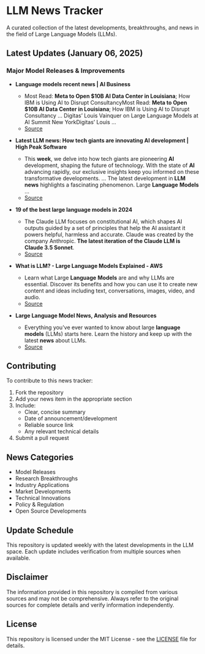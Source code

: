 # LLM News Tracker

A curated collection of the latest developments, breakthroughs, and news in the field of Large Language Models (LLMs).

## Latest Updates (January 06, 2025)


### Major Model Releases & Improvements

- **Language models recent news | AI Business**
  - Most Read: <strong>Meta to Open $10B AI Data Center in Louisiana</strong>; How IBM is Using AI to Disrupt ConsultancyMost Read: <strong>Meta to Open $10B AI Data Center in Louisiana</strong>; How IBM is Using AI to Disrupt Consultancy ... Digitas’ Louis Vainquer on Large Language Models at AI Summit New YorkDigitas’ Louis ...
  - [Source](https://aibusiness.com/nlp/language-models)

- **Latest LLM news: How tech giants are innovating AI development | High Peak Software**
  - This <strong>week</strong>, we delve into how tech giants are pioneering <strong>AI</strong> development, shaping the future of technology. With the state of <strong>AI</strong> advancing rapidly, our exclusive insights keep you informed on these transformative developments. ... The latest development in <strong>LLM</strong> <strong>news</strong> highlights a fascinating phenomenon. Large <strong>Language</strong> <strong>Models</strong> ...
  - [Source](https://highpeaksw.com/news/latest-llm-news-how-tech-giants-are-innovating-ai-development/)

- **19 of the best large language models in 2024**
  - The Claude LLM focuses on constitutional AI, which shapes AI outputs guided by a set of principles that help the AI assistant it powers helpful, harmless and accurate. Claude was created by the company Anthropic. <strong>The latest iteration of the Claude LLM is Claude 3.5 Sonnet</strong>.
  - [Source](https://www.techtarget.com/whatis/feature/12-of-the-best-large-language-models)

- **What is LLM? - Large Language Models Explained - AWS**
  - Learn what Large <strong>Language</strong> <strong>Models</strong> are and why LLMs are essential. Discover its benefits and how you can use it to create new content and ideas including text, conversations, images, video, and audio.
  - [Source](https://aws.amazon.com/what-is/large-language-model/)

- **Large Language Model News, Analysis and Resources**
  - Everything you&#x27;ve ever wanted to know about large <strong>language</strong> <strong>models</strong> (LLMs) starts here. Learn the history and keep up with the latest <strong>news</strong> about LLMs.
  - [Source](https://thenewstack.io/llm/)

## Contributing

To contribute to this news tracker:

1. Fork the repository
2. Add your news item in the appropriate section
3. Include:
   - Clear, concise summary
   - Date of announcement/development
   - Reliable source link
   - Any relevant technical details
4. Submit a pull request

## News Categories

- Model Releases
- Research Breakthroughs
- Industry Applications
- Market Developments
- Technical Innovations
- Policy & Regulation
- Open Source Developments

## Update Schedule

This repository is updated weekly with the latest developments in the LLM space. Each update includes verification from multiple sources when available.

## Disclaimer

The information provided in this repository is compiled from various sources and may not be comprehensive. Always refer to the original sources for complete details and verify information independently.

## License

This repository is licensed under the MIT License - see the [LICENSE](LICENSE) file for details.
